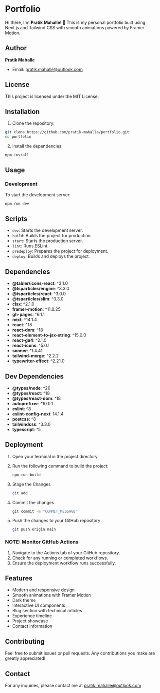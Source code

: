 # Portfolio

Hi there, I'm **Pratik Mahalle**! 👋
This is my personal portfolio built using Next.js and Tailwind CSS with smooth animations powered by Framer Motion.

## Author

**Pratik Mahalle**

- Email: pratik.mahalle@outlook.com

## License

This project is licensed under the MIT License.

## Installation

1. Clone the repository:

```bash
git clone https://github.com/pratik-mahalle/portfolio.git
cd portfolio
```

2. Install the dependencies:

```bash
npm install
```

## Usage

### Development

To start the development server:

```bash
npm run dev
```

## Scripts

- `dev`: Starts the development server.
- `build`: Builds the project for production.
- `start`: Starts the production server.
- `lint`: Runs ESLint.
- `predeploy`: Prepares the project for deployment.
- `deploy`: Builds and deploys the project.

## Dependencies

- **@tabler/icons-react**: ^3.1.0
- **@tsparticles/engine**: ^3.3.0
- **@tsparticles/react**: ^3.0.0
- **@tsparticles/slim**: ^3.3.0
- **clsx**: ^2.1.0
- **framer-motion**: ^11.0.25
- **gh-pages**: ^6.1.1
- **next**: ^14.1.4
- **react**: ^18
- **react-dom**: ^18
- **react-element-to-jsx-string**: ^15.0.0
- **react-ga4**: ^2.1.0
- **react-icons**: ^5.0.1
- **sonner**: ^1.4.41
- **tailwind-merge**: ^2.2.2
- **typewriter-effect**: ^2.21.0

## Dev Dependencies

- **@types/node**: ^20
- **@types/react**: ^18
- **@types/react-dom**: ^18
- **autoprefixer**: ^10.0.1
- **eslint**: ^8
- **eslint-config-next**: 14.1.4
- **postcss**: ^8
- **tailwindcss**: ^3.3.0
- **typescript**: ^5

## Deployment

1. Open your terminal in the project directory.

2. Run the following command to build the project:

   ```bash
   npm run build
   ```

3. Stage the Changes

   ```bash
   git add .
   ```

4. Commit the changes

   ```bash
   git commit -m "COMMIT_MESSAGE"
   ```

5. Push the changes to your GitHub repository

   ```bash
   git push origin main
   ```

### NOTE: Monitor GitHub Actions

1. Navigate to the Actions tab of your GitHub repository.
2. Check for any running or completed workflows.
3. Ensure the deployment workflow runs successfully.

## Features

- Modern and responsive design
- Smooth animations with Framer Motion
- Dark theme
- Interactive UI components
- Blog section with technical articles
- Experience timeline
- Project showcase
- Contact information

## Contributing

Feel free to submit issues or pull requests. Any contributions you make are greatly appreciated!


## Contact

For any inquiries, please contact me at pratik.mahalle@outlook.com
